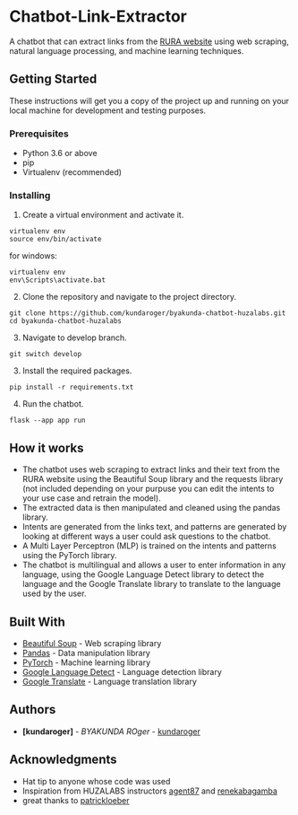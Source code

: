 # Chatbot-Link-Extractor
A chatbot that can extract links from the [RURA website](https://rura.rw/index.php?id=23) using web scraping, natural language processing, and machine learning techniques.

## Getting Started

These instructions will get you a copy of the project up and running on your local machine for development and testing purposes.

### Prerequisites

- Python 3.6 or above
- pip
- Virtualenv (recommended)

### Installing

1. Create a virtual environment and activate it.
```
virtualenv env
source env/bin/activate

```
for windows:
```
virtualenv env
env\Scripts\activate.bat
```

2. Clone the repository and navigate to the project directory.
```
git clone https://github.com/kundaroger/byakunda-chatbot-huzalabs.git
cd byakunda-chatbot-huzalabs 
```

3. Navigate to develop branch.
```
git switch develop

```

3. Install the required packages.
```
pip install -r requirements.txt

```

4. Run the chatbot.
```
flask --app app run
```

## How it works

- The chatbot uses web scraping to extract links and their text from the RURA website using the Beautiful Soup library and the requests library (not included depending on your purpuse you can edit the intents to your use case and retrain the model).
- The extracted data is then manipulated and cleaned using the pandas library.
- Intents are generated from the links text, and patterns are generated by looking at different ways a user could ask questions to the chatbot.
- A Multi Layer Perceptron (MLP) is trained on the intents and patterns using the PyTorch library.
- The chatbot is multilingual and allows a user to enter information in any language, using the Google Language Detect library to detect the language and the Google Translate library to translate to the language used by the user.

## Built With
- [Beautiful Soup](https://www.crummy.com/software/BeautifulSoup/bs4/doc/) - Web scraping library
- [Pandas](https://pandas.pydata.org/) - Data manipulation library
- [PyTorch](https://pytorch.org/) - Machine learning library
- [Google Language Detect](https://pypi.org/project/langdetect/) - Language detection library
- [Google Translate](https://pypi.org/project/googletrans/) - Language translation library   

## Authors
- **[kundaroger]** - *BYAKUNDA ROger* - [kundaroger](https://github.com/kundaroger)

## Acknowledgments
- Hat tip to anyone whose code was used
- Inspiration from HUZALABS instructors [agent87](https://github.com/agent87) and [renekabagamba](https://github.com/renekabagamba)
- great thanks to [patrickloeber](https://github.com/patrickloeber/chatbot-deployment)
